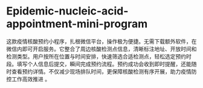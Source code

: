 # Epidemic-nucleic-acid-appointment-mini-program
这款疫情核酸预约小程序，扎根微信平台，操作极为便捷。无需下载额外软件，在微信内即可开启服务。它整合了周边核酸检测点信息，清晰标注地址、开放时间和检测类型。用户按所在位置与时间安排，快速筛选合适检测点，轻松选定预约时段。填写个人信息后提交，瞬间完成预约流程。预约成功会收到即时提醒，还能随时查看预约详情。不仅减少现场排队时间，更保障核酸检测有序开展，助力疫情防控工作高效推进 。 
